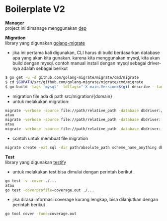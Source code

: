 # Boilerplate V2

__Manager__<br>
project ini dimanage menggunakan [dep](https://golang.github.io/dep/docs/introduction.html)

__Migration__<br>
library yang digunakan [golang-migrate](https://github.com/golang-migrate/migrate)
* jika ini pertama kali digunakan, CLI harus di build berdasarkan database apa yang akan kita gunakan. karena kita menggunakan mysql, kita akan build dengan mysql. contoh manual install dengan mysql sebagai driver-nya adalah sebagai berikut
```bash
$ go get -u -d github.com/golang-migrate/migrate/cmd/migrate
$ cd $GOPATH/src/github.com/golang-migrate/migrate/cmd/migrate
$ go build -tags 'mysql' -ldflags="-X main.Version=$(git describe --tags)" -o $GOPATH/bin/migrate github.com/golang-migrate/migrate/cmd/migrate
```
* migration file ada di path src/migration/{domain}
* untuk melakukan migration: 
```bash
migrate -verbose -source file://path/relative_path -database dbdriver://host:port/database_name up
atau
migrate -verbose -source file://path/relative_path -database dbdriver:'//host:port/database_name' up
atau
migrate -verbose -source file://path/relative_path -database dbdriver:'//tcp(host:port)/database_name' up
```
* contoh untuk membuat file migration
```bash
migrate create -ext sql -dir path/absolute_path scheme_name_anything dbdriver://username:password@host:port/dbname?option1=true&option2=false
```

__Test__<br>
library yang digunakan [testify](https://github.com/stretchr/testify)
* untuk melakukan test bisa dimulai dengan perintah berikut
```bash
go test -v -cover ./...
atau
go test -coverprofile=coverage.out ./...
```
* jika dirasa informasi coverage kurang lengkap, bisa dilanjutkan dengan perintah berikut
```bash
go tool cover -func=coverage.out
```
